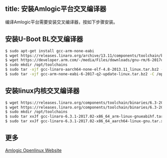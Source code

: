 title: 安装Amlogic平台交叉编译器
---

编译Amlogic平台需要安装交叉编译器，按如下步骤安装。

## 安装U-Boot BL交叉编译器

```sh
$ sudo apt-get install gcc-arm-none-eabi
$ wget https://releases.linaro.org/archive/13.11/components/toolchain/binaries/gcc-linaro-aarch64-none-elf-4.8-2013.11_linux.tar.bz2
$ wget https://developer.arm.com/-/media/Files/downloads/gnu-rm/6-2017q2/gcc-arm-none-eabi-6-2017-q2-update-linux.tar.bz2
$ sudo mkdir /opt/toolchains
$ sudo tar -xjf gcc-linaro-aarch64-none-elf-4.8-2013.11_linux.tar.bz2 -C /opt/toolchains
$ sudo tar -xjf gcc-arm-none-eabi-6-2017-q2-update-linux.tar.bz2 -C /opt/toolchains
```

## 安装linux内核交叉编译器

```sh
$ wget https://releases.linaro.org/components/toolchain/binaries/6.3-2017.02/arm-linux-gnueabihf/gcc-linaro-6.3.1-2017.02-x86_64_arm-linux-gnueabihf.tar.xz
$ wget https://releases.linaro.org/components/toolchain/binaries/6.3-2017.02/aarch64-linux-gnu/gcc-linaro-6.3.1-2017.02-x86_64_aarch64-linux-gnu.tar.xz
$ sudo mkdir /opt/toolchains
$ sudo tar xvJf gcc-linaro-6.3.1-2017.02-x86_64_arm-linux-gnueabihf.tar.xz -C /opt/toolchains
$ sudo tar xvJf gcc-linaro-6.3.1-2017.02-x86_64_aarch64-linux-gnu.tar.xz -C /opt/toolchains
```

## 更多

[Amlogic Openlinux Website](http://openlinux.amlogic.com/)

